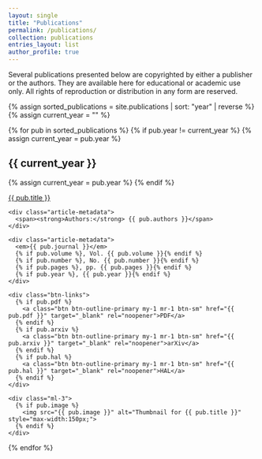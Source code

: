 ```yaml
---
layout: single
title: "Publications"
permalink: /publications/
collection: publications
entries_layout: list
author_profile: true
---
```


Several publications presented below are copyrighted by either a publisher or the authors. They are available here for educational or academic use only. All rights of reproduction or distribution in any form are reserved.


{% assign sorted_publications = site.publications | sort: "year" | reverse %}
{% assign current_year = "" %}

{% for pub in sorted_publications %}
  {% if pub.year != current_year %}
    {% assign current_year = pub.year %}
    <h2 class="year-heading">{{ current_year }}</h2>
    {% assign current_year = pub.year %}
  {% endif %}

  <div class="view-list-item">
    <i class="far fa-file-alt pub-icon" aria-hidden="true"></i>
    <a href="{{ pub.pdf }}" target="_blank" rel="noopener">{{ pub.title }}</a>

    <div class="article-metadata">
      <span><strong>Authors:</strong> {{ pub.authors }}</span>
    </div>

    <div class="article-metadata">
      <em>{{ pub.journal }}</em>
      {% if pub.volume %}, Vol. {{ pub.volume }}{% endif %}
      {% if pub.number %}, No. {{ pub.number }}{% endif %}
      {% if pub.pages %}, pp. {{ pub.pages }}{% endif %}
      {% if pub.year %}, {{ pub.year }}{% endif %}
    </div>

    <div class="btn-links">
      {% if pub.pdf %}
        <a class="btn btn-outline-primary my-1 mr-1 btn-sm" href="{{ pub.pdf }}" target="_blank" rel="noopener">PDF</a>
      {% endif %}
      {% if pub.arxiv %}
        <a class="btn btn-outline-primary my-1 mr-1 btn-sm" href="{{ pub.arxiv }}" target="_blank" rel="noopener">arXiv</a>
      {% endif %}
      {% if pub.hal %}
        <a class="btn btn-outline-primary my-1 mr-1 btn-sm" href="{{ pub.hal }}" target="_blank" rel="noopener">HAL</a>
      {% endif %}
    </div>

    <div class="ml-3">
      {% if pub.image %}
        <img src="{{ pub.image }}" alt="Thumbnail for {{ pub.title }}" style="max-width:150px;">
      {% endif %}
    </div>
  </div>

{% endfor %}
